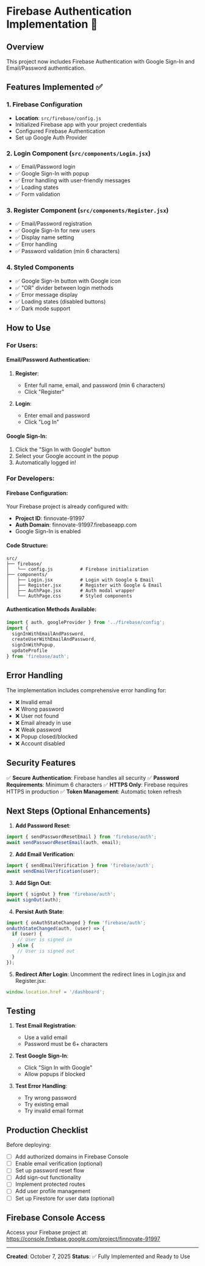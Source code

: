 # Firebase Authentication Implementation 🔐

## Overview
This project now includes Firebase Authentication with Google Sign-In and Email/Password authentication.

## Features Implemented ✅

### 1. Firebase Configuration
- **Location**: `src/firebase/config.js`
- Initialized Firebase app with your project credentials
- Configured Firebase Authentication
- Set up Google Auth Provider

### 2. Login Component (`src/components/Login.jsx`)
- ✅ Email/Password login
- ✅ Google Sign-In with popup
- ✅ Error handling with user-friendly messages
- ✅ Loading states
- ✅ Form validation

### 3. Register Component (`src/components/Register.jsx`)
- ✅ Email/Password registration
- ✅ Google Sign-In for new users
- ✅ Display name setting
- ✅ Error handling
- ✅ Password validation (min 6 characters)

### 4. Styled Components
- ✅ Google Sign-In button with Google icon
- ✅ "OR" divider between login methods
- ✅ Error message display
- ✅ Loading states (disabled buttons)
- ✅ Dark mode support

## How to Use

### For Users:

#### Email/Password Authentication:
1. **Register**: 
   - Enter full name, email, and password (min 6 characters)
   - Click "Register"
   
2. **Login**: 
   - Enter email and password
   - Click "Log In"

#### Google Sign-In:
1. Click the "Sign In with Google" button
2. Select your Google account in the popup
3. Automatically logged in!

### For Developers:

#### Firebase Configuration:
Your Firebase project is already configured with:
- **Project ID**: finnovate-91997
- **Auth Domain**: finnovate-91997.firebaseapp.com
- Google Sign-In is enabled

#### Code Structure:
```
src/
├── firebase/
│   └── config.js          # Firebase initialization
├── components/
│   ├── Login.jsx          # Login with Google & Email
│   ├── Register.jsx       # Register with Google & Email
│   ├── AuthPage.jsx       # Auth modal wrapper
│   └── AuthPage.css       # Styled components
```

#### Authentication Methods Available:

```javascript
import { auth, googleProvider } from '../firebase/config';
import { 
  signInWithEmailAndPassword,
  createUserWithEmailAndPassword,
  signInWithPopup,
  updateProfile
} from 'firebase/auth';
```

## Error Handling

The implementation includes comprehensive error handling for:
- ❌ Invalid email
- ❌ Wrong password
- ❌ User not found
- ❌ Email already in use
- ❌ Weak password
- ❌ Popup closed/blocked
- ❌ Account disabled

## Security Features

✅ **Secure Authentication**: Firebase handles all security
✅ **Password Requirements**: Minimum 6 characters
✅ **HTTPS Only**: Firebase requires HTTPS in production
✅ **Token Management**: Automatic token refresh

## Next Steps (Optional Enhancements)

1. **Add Password Reset**:
```javascript
import { sendPasswordResetEmail } from 'firebase/auth';
await sendPasswordResetEmail(auth, email);
```

2. **Add Email Verification**:
```javascript
import { sendEmailVerification } from 'firebase/auth';
await sendEmailVerification(user);
```

3. **Add Sign Out**:
```javascript
import { signOut } from 'firebase/auth';
await signOut(auth);
```

4. **Persist Auth State**:
```javascript
import { onAuthStateChanged } from 'firebase/auth';
onAuthStateChanged(auth, (user) => {
  if (user) {
    // User is signed in
  } else {
    // User is signed out
  }
});
```

5. **Redirect After Login**:
Uncomment the redirect lines in Login.jsx and Register.jsx:
```javascript
window.location.href = '/dashboard';
```

## Testing

1. **Test Email Registration**:
   - Use a valid email
   - Password must be 6+ characters
   
2. **Test Google Sign-In**:
   - Click "Sign In with Google"
   - Allow popups if blocked
   
3. **Test Error Handling**:
   - Try wrong password
   - Try existing email
   - Try invalid email format

## Production Checklist

Before deploying:
- [ ] Add authorized domains in Firebase Console
- [ ] Enable email verification (optional)
- [ ] Set up password reset flow
- [ ] Add sign-out functionality
- [ ] Implement protected routes
- [ ] Add user profile management
- [ ] Set up Firestore for user data (optional)

## Firebase Console Access

Access your Firebase project at:
https://console.firebase.google.com/project/finnovate-91997

---

**Created**: October 7, 2025
**Status**: ✅ Fully Implemented and Ready to Use
